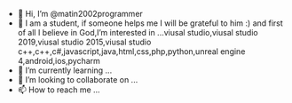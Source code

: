 - 👋 Hi, I’m @matin2002programmer
- 👀 I am a student, if someone helps me I will be grateful to him :) and first of all I believe in God,I’m interested in ...viusal studio,viusal studio 2019,viusal studio 2015,viusal studio c++,c++,c#,javascript,java,html,css,php,python,unreal engine 4,android,ios,pycharm
- 🌱 I’m currently learning ...
- 💞️ I’m looking to collaborate on ...
- 📫 How to reach me ...

<!---
matin2002programmer/matin2002programmer is a ✨ special ✨ repository because its `README.md` (this file) appears on your GitHub profile.
You can click the Preview link to take a look at your changes.
--->
